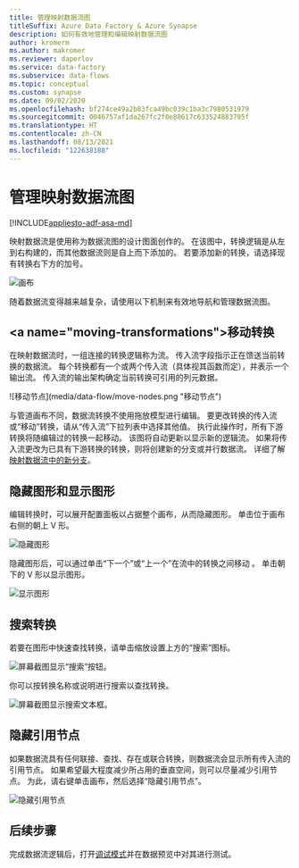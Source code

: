 ```yaml
---
title: 管理映射数据流图
titleSuffix: Azure Data Factory & Azure Synapse
description: 如何有效地管理和编辑映射数据流图
author: kromerm
ms.author: makromer
ms.reviewer: daperlov
ms.service: data-factory
ms.subservice: data-flows
ms.topic: conceptual
ms.custom: synapse
ms.date: 09/02/2020
ms.openlocfilehash: bf274ce49a2b83fca49bc039c1ba3c7980531979
ms.sourcegitcommit: 0046757af1da267fc2f0e88617c633524883795f
ms.translationtype: HT
ms.contentlocale: zh-CN
ms.lasthandoff: 08/13/2021
ms.locfileid: "122638188"
---
```

# <a name="managing-the-mapping-data-flow-graph"></a>管理映射数据流图

[!INCLUDE[appliesto-adf-asa-md](includes/appliesto-adf-asa-md.md)]

映射数据流是使用称为数据流图的设计图面创作的。 在该图中，转换逻辑是从左到右构建的，而其他数据流则是自上而下添加的。 若要添加新的转换，请选择现有转换右下方的加号。

![画布](media/data-flow/canvas-2.png)

随着数据流变得越来越复杂，请使用以下机制来有效地导航和管理数据流图。 

## <a name="moving-transformations&quot;></a>移动转换

在映射数据流时，一组连接的转换逻辑称为流。 传入流字段指示正在馈送当前转换的数据流。 每个转换都有一个或两个传入流（具体视其函数而定），并表示一个输出流。 传入流的输出架构确定当前转换可引用的列元数据。

![移动节点](media/data-flow/move-nodes.png &quot;移动节点")

与管道画布不同，数据流转换不使用拖放模型进行编辑。 要更改转换的传入流或“移动”转换，请从“传入流”下拉列表中选择其他值。 执行此操作时，所有下游转换将随编辑过的转换一起移动。 该图将自动更新以显示新的逻辑流。 如果将传入流更改为已具有下游转换的转换，则将创建新的分支或并行数据流。 详细了解[映射数据流中的新分支](data-flow-new-branch.md)。

## <a name="hide-graph-and-show-graph"></a>隐藏图形和显示图形

编辑转换时，可以展开配置面板以占据整个画布，从而隐藏图形。 单击位于画布右侧的朝上 V 形。

![隐藏图形](media/data-flow/hide-graph.png "隐藏图形")

隐藏图形后，可以通过单击“下一个”或“上一个”在流中的转换之间移动 。 单击朝下的 V 形以显示图形。

![显示图形](media/data-flow/show-graph.png "显示图形")

## <a name="searching-for-transformations"></a>搜索转换

若要在图形中快速查找转换，请单击缩放设置上方的“搜索”图标。

![屏幕截图显示“搜索”按钮。](media/data-flow/search-1.png "搜索图形")

你可以按转换名称或说明进行搜索以查找转换。

![屏幕截图显示搜索文本框。](media/data-flow/search-2.png "搜索图形")

## <a name="hide-reference-nodes"></a>隐藏引用节点

如果数据流具有任何联接、查找、存在或联合转换，则数据流会显示所有传入流的引用节点。 如果希望最大程度减少所占用的垂直空间，则可以尽量减少引用节点。 为此，请右键单击画布，然后选择“隐藏引用节点”。

![隐藏引用节点](media/data-flow/hide-reference-nodes.png "隐藏引用节点")

## <a name="next-steps"></a>后续步骤

完成数据流逻辑后，打开[调试模式](concepts-data-flow-debug-mode.md)并在数据预览中对其进行测试。
